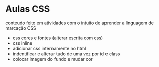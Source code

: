 
# Aulas CSS

conteudo feito em atividades com o intuito de aprender a linguagem de marcação CSS 

- css cores e fontes (alterar escrita com css)
- css inline 
- adicionar css internamente no html
- indentificar e alterar tudo de uma vez por id e class
- colocar imagem do fundo e mudar cor
